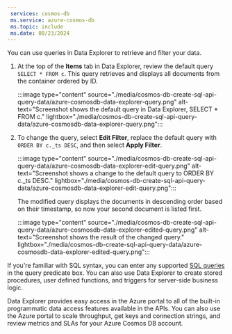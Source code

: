 ```yaml
---
 services: cosmos-db
 ms.service: azure-cosmos-db
 ms.topic: include
 ms.date: 08/23/2024
---
```

You can use queries in Data Explorer to retrieve and filter your data.

1. At the top of the **Items** tab in Data Explorer, review the default query `SELECT * FROM c`. This query retrieves and displays all documents from the container ordered by ID.

   :::image type="content" source="./media/cosmos-db-create-sql-api-query-data/azure-cosmosdb-data-explorer-query.png" alt-text="Screenshot shows the default query in Data Explorer, SELECT * FROM c." lightbox="./media/cosmos-db-create-sql-api-query-data/azure-cosmosdb-data-explorer-query.png":::

1. To change the query, select **Edit Filter**, replace the default query with `ORDER BY c._ts DESC`, and then select **Apply Filter**.

   :::image type="content" source="./media/cosmos-db-create-sql-api-query-data/azure-cosmosdb-data-explorer-edit-query.png" alt-text="Screenshot shows a change to the default query to ORDER BY c._ts DESC." lightbox="./media/cosmos-db-create-sql-api-query-data/azure-cosmosdb-data-explorer-edit-query.png":::

   The modified query displays the documents in descending order based on their timestamp, so now your second document is listed first.

   :::image type="content" source="./media/cosmos-db-create-sql-api-query-data/azure-cosmosdb-data-explorer-edited-query.png" alt-text="Screenshot shows the result of the changed query." lightbox="./media/cosmos-db-create-sql-api-query-data/azure-cosmosdb-data-explorer-edited-query.png":::

If you're familiar with SQL syntax, you can enter any supported [SQL queries](../nosql/query/getting-started.md) in the query predicate box. You can also use Data Explorer to create stored procedures, user defined functions, and triggers for server-side business logic.

Data Explorer provides easy access in the Azure portal to all of the built-in programmatic data access features available in the APIs. You can also use the Azure portal to scale throughput, get keys and connection strings, and review metrics and SLAs for your Azure Cosmos DB account.
